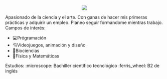 <div id="header" align="center">
  <img src="https://media.giphy.com/media/wLNuW1tCKRiPmDV5Y4/giphy.gif">
</div>


Apasionado de la ciencia y el arte. Con ganas de hacer mis primeras prácticas y adquirir un empleo. Planeo seguir formandome mientras trabajo.
Campos de interés:

- :computer:Prógramación
- :cupid:Videojuegos, animación y diseño
- :panda_face:Biociencias
- :triangular_ruler:Física y Matemáticas
 
<p>
 Estudios:
:microscope: Bachiller científico tecnológico
:ferris_wheel: B2 de inglés
  </p>
